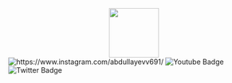 <div id="header" align="center">
  <img src="https://media.giphy.com/media/M9gbBd9nbDrOTu1Mqx/giphy.gif" width="100"/>
</div>

<div id="badges">
  <img src="(https://www.instagram.com/abdullayevv691)/Instagram-red?style=for-the-badge&logo=instagram&logoColor=white" alt="https://www.instagram.com/abdullayevv691/"/>
  <img src="https://img.shields.io/badge/YouTube-red?style=for-the-badge&logo=youtube&logoColor=white" alt="Youtube Badge"/>
  <img src="https://img.shields.io/badge/Telegram-blue?style=for-the-badge&logo=twitter&logoColor=white" alt="Twitter Badge"/>
</div>

